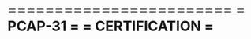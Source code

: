 
========================
=   PCAP-31            =
=   CERTIFICATION      =
========================
